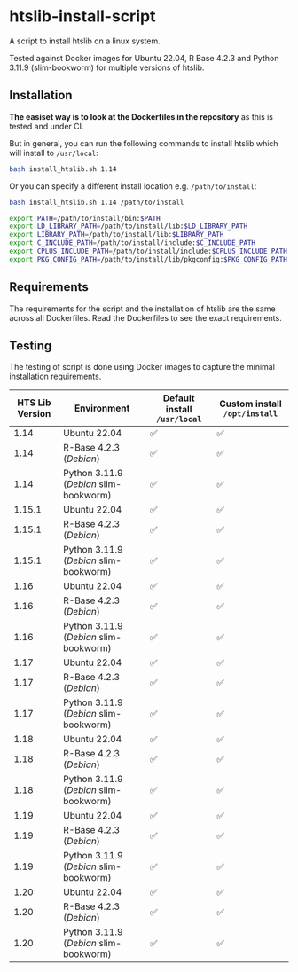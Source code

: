 # htslib-install-script

A script to install htslib on a linux system.

Tested against Docker images for Ubuntu 22.04, R Base 4.2.3 and Python 3.11.9 (slim-bookworm) for multiple versions of htslib.

## Installation

**The easiset way is to look at the Dockerfiles in the repository** as this is tested and under CI.

But in general, you can run the following commands to install htslib which will install to `/usr/local`:

```bash
bash install_htslib.sh 1.14
```

Or you can specify a different install location e.g. `/path/to/install`:
```bash
bash install_htslib.sh 1.14 /path/to/install

export PATH=/path/to/install/bin:$PATH
export LD_LIBRARY_PATH=/path/to/install/lib:$LD_LIBRARY_PATH
export LIBRARY_PATH=/path/to/install/lib:$LIBRARY_PATH
export C_INCLUDE_PATH=/path/to/install/include:$C_INCLUDE_PATH
export CPLUS_INCLUDE_PATH=/path/to/install/include:$CPLUS_INCLUDE_PATH
export PKG_CONFIG_PATH=/path/to/install/lib/pkgconfig:$PKG_CONFIG_PATH
```

## Requirements

The requirements for the script and the installation of htslib are the same
across all Dockerfiles. Read the Dockerfiles to see the exact requirements.


## Testing

The testing of script is done using Docker images to capture the minimal installation requirements.

| HTS Lib Version | Environment | Default install `/usr/local` | Custom install `/opt/install` |
| --------------- | ----------- | ---------------------------- | ----------------------------- |
| 1.14            | Ubuntu 22.04                               | ✅ | ✅ |
| 1.14            | R-Base 4.2.3 (*Debian*)                    | ✅ | ✅ |
| 1.14            | Python 3.11.9 (*Debian* slim-bookworm)     | ✅ | ✅ |
| 1.15.1          | Ubuntu 22.04                               | ✅ | ✅ |
| 1.15.1          | R-Base 4.2.3  (*Debian*)                   | ✅ | ✅ |
| 1.15.1          | Python 3.11.9 (*Debian* slim-bookworm)     | ✅ | ✅ |
| 1.16            | Ubuntu 22.04                               | ✅ | ✅ | 
| 1.16            | R-Base 4.2.3 (*Debian*)                    | ✅ | ✅ |
| 1.16            | Python 3.11.9 (*Debian* slim-bookworm)     | ✅ | ✅ |
| 1.17            | Ubuntu 22.04                               | ✅ | ✅ |
| 1.17            | R-Base 4.2.3 (*Debian*)                    | ✅ | ✅ |
| 1.17            | Python 3.11.9 (*Debian* slim-bookworm)     | ✅ | ✅ |
| 1.18            | Ubuntu 22.04                               | ✅ | ✅ |
| 1.18            | R-Base 4.2.3 (*Debian*)                    | ✅ | ✅ |
| 1.18            | Python 3.11.9 (*Debian* slim-bookworm)     | ✅ | ✅ |
| 1.19            | Ubuntu 22.04                               | ✅ | ✅ |
| 1.19            | R-Base 4.2.3 (*Debian*)                    | ✅ | ✅ |
| 1.19            | Python 3.11.9 (*Debian* slim-bookworm)     | ✅ | ✅ |
| 1.20            | Ubuntu 22.04                               | ✅ | ✅ |
| 1.20            | R-Base 4.2.3 (*Debian*)                    | ✅ | ✅ |
| 1.20            | Python 3.11.9 (*Debian* slim-bookworm)     | ✅ | ✅ |
